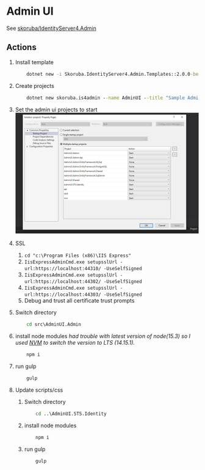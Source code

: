 # Admin UI

See [skoruba/IdentityServer4.Admin](https://github.com/skoruba/IdentityServer4.Admin)

## Actions

1. Install template

    ```cmd
        dotnet new -i Skoruba.IdentityServer4.Admin.Templates::2.0.0-beta1
    ```

1. Create projects

    ```cmd
        dotnet new skoruba.is4admin --name AdminUI --title "Sample Admin UI" --adminemail "admin@example.com" --adminpassword "Pa$$word123" --adminrole Administrator --adminclientid AdminClient --adminclientsecret AdminClientSecret --dockersupport false
    ```

1. Set the admin ui projects to start
    ![multi debug admin ui](/assets/multi%20debug%20admin%20ui.png)
1. SSL
    1. ```cd "c:\Program Files (x86)\IIS Express"```
    1. ```IisExpressAdminCmd.exe setupsslUrl -url:https://localhost:44310/ -UseSelfSigned```
    1. ```IisExpressAdminCmd.exe setupsslUrl -url:https://localhost:44302/ -UseSelfSigned```
    1. ```IisExpressAdminCmd.exe setupsslUrl -url:https://localhost:44303/ -UseSelfSigned```
    1. Debug and trust all certificate trust prompts

1. Switch directory

    ```cmd
        cd src\AdminUI.Admin
    ```

1. install node modules
    *had trouble with latest version of node(15.3) so I used [NVM](https://blog.logrocket.com/switching-between-node-versions-during-development/) to switch the version to LTS (14.15.1).*

    ```cmd
        npm i
    ```

1. run gulp

    ```cmd
        gulp
    ```

1. Update scripts/css

    1. Switch directory

        ```cmd
            cd ..\AdminUI.STS.Identity
        ```

    1. install node modules

        ```cmd
            npm i
        ```

    1. run gulp

        ```cmd
            gulp
        ```
